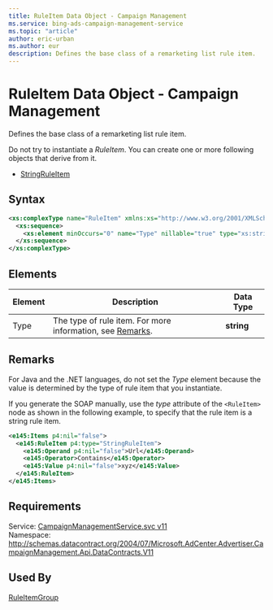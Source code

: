 ```yaml
---
title: RuleItem Data Object - Campaign Management
ms.service: bing-ads-campaign-management-service
ms.topic: "article"
author: eric-urban
ms.author: eur
description: Defines the base class of a remarketing list rule item.
---
```

# RuleItem Data Object - Campaign Management
Defines the base class of a remarketing list rule item.

Do not try to instantiate a *RuleItem*. You can create one or more following objects that derive from it.
- [StringRuleItem](../campaign-management-service/stringruleitem.md)

## Syntax
```xml
<xs:complexType name="RuleItem" xmlns:xs="http://www.w3.org/2001/XMLSchema">
  <xs:sequence>
    <xs:element minOccurs="0" name="Type" nillable="true" type="xs:string" />
  </xs:sequence>
</xs:complexType>
```

## <a name="elements"></a>Elements

|Element|Description|Data Type|
|-----------|---------------|-------------|
|<a name="type"></a>Type|The type of rule item. For more information, see [Remarks](#remarks).|**string**|

## <a name="remarks"></a>Remarks
For Java and the .NET languages, do not set the *Type* element because the value is determined by the type of rule item that you instantiate.

If you generate the SOAP manually, use the *type* attribute of the `<RuleItem>` node as shown in the following example, to specify that the rule item is a string rule item.

```xml
<e145:Items p4:nil="false">
  <e145:RuleItem p4:type="StringRuleItem">
    <e145:Operand p4:nil="false">Url</e145:Operand>
    <e145:Operator>Contains</e145:Operator>
    <e145:Value p4:nil="false">xyz</e145:Value>
  </e145:RuleItem>
</e145:Items>
```

## Requirements
Service: [CampaignManagementService.svc v11](https://campaign.api.bingads.microsoft.com/Api/Advertiser/CampaignManagement/v11/CampaignManagementService.svc)  
Namespace: http://schemas.datacontract.org/2004/07/Microsoft.AdCenter.Advertiser.CampaignManagement.Api.DataContracts.V11  

## Used By
[RuleItemGroup](ruleitemgroup.md)  
